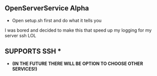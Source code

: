## OpenServerService Alpha

- Open setup.sh first and do what it tells you

I was bored and decided to make this that speed up my logging for my server ssh LOL
## SUPPORTS SSH *
- **(IN THE FUTURE THERE WILL BE OPTION TO CHOOSE OTHER SERVICES!)**
